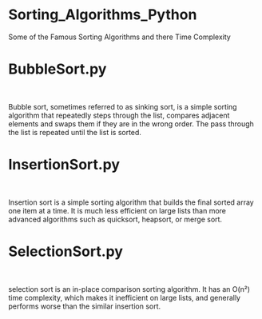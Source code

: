 # Sorting_Algorithms_Python
Some of the Famous Sorting Algorithms and there Time Complexity 
<br />
<h1>BubbleSort.py</h1><br />
<P>Bubble sort, sometimes referred to as sinking sort, is a simple sorting algorithm that repeatedly steps through the list, compares adjacent elements and swaps them if they are in the wrong order. The pass through the list is repeated until the list is sorted.</P>

<h1>InsertionSort.py</h1><br />

Insertion sort is a simple sorting algorithm that builds the final sorted array one item at a time. It is much less efficient on large lists than more advanced algorithms such as quicksort, heapsort, or merge sort.</P>

<h1>SelectionSort.py</h1><br />

selection sort is an in-place comparison sorting algorithm. It has an O(n²) time complexity, which makes it inefficient on large lists, and generally performs worse than the similar insertion sort.</P>
